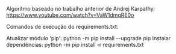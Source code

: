 Algoritmo baseado no trabalho anterior de Andrej Karpathy: https://www.youtube.com/watch?v=VaW1dmqRE0o

Comandos de execução do requirements.txt:

Atualizar módulo 'pip': python -m pip install --upgrade pip
Instalar dependências:  python -m pip install -r requirements.txt
